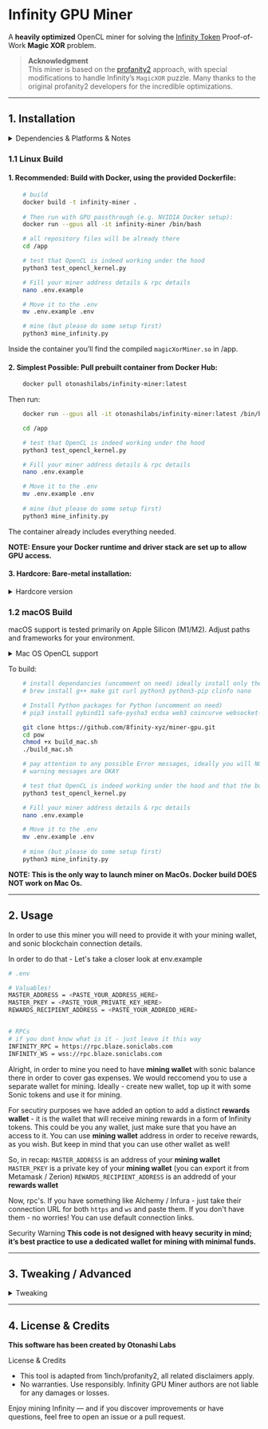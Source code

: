 # Infinity GPU Miner

A **heavily optimized** OpenCL miner for solving the [Infinity Token](https://github.com/8finity-xyz/protocol) Proof-of-Work **Magic XOR** problem.  

> **Acknowledgment**  
> This miner is based on the [profanity2](https://github.com/1inch/profanity2) approach, with special modifications to handle Infinity’s `MagicXOR` puzzle. Many thanks to the original profanity2 developers for the incredible optimizations.

---

## 1. Installation

<details>
    <summary>Dependencies & Platforms & Notes</summary>

This miner is a heavily optimized software, hence it is quite picky dependencies-wise. Please make sure you have all the necessary dependancies installed and working together.

**An optimal option for most of the users will be to proceed with Docker build on a server with NVIDIA GPU.**

- **OpenCL** (SDK + GPU drivers)  
  - Linux: `ocl-icd-opencl-dev`, `libopencl-clang-dev`, compatible NVIDIA or AMD drivers
  - macOS: OpenCL must be available; Apple Silicon with GPU drivers (Metal/OpenCL bridging) tested.
- **C++11** compiler (e.g., `g++`).
- **Python 3.10+** with `pybind11`, `safe-pysha3`, `ecdsa`, `coincurve`, `web3`, `websockets`, etc.
- **Make** (for building `magicXorMiner.so`).
- (Optional) **Docker** (for container builds).

> **Tested** primarily on Linux (NVIDIA GPUs) and Apple Silicon. Other platforms *may* work but are not guaranteed.

</details>


### 1.1 Linux Build

#### 1. **Recommended:** Build with Docker, using the provided Dockerfile:
```bash
    # build
    docker build -t infinity-miner .
    
    # Then run with GPU passthrough (e.g. NVIDIA Docker setup):
    docker run --gpus all -it infinity-miner /bin/bash

    # all repository files will be already there
    cd /app

    # test that OpenCL is indeed working under the hood
    python3 test_opencl_kernel.py 

    # Fill your miner address details & rpc details
    nano .env.example 

    # Move it to the .env
    mv .env.example .env

    # mine (but please do some setup first)
    python3 mine_infinity.py
 ```

Inside the container you’ll find the compiled `magicXorMiner.so` in /app.

#### 2. **Simplest Possible:** Pull prebuilt container from Docker Hub:
```bash
    docker pull otonashilabs/infinity-miner:latest
```
Then run:
```bash
    docker run --gpus all -it otonashilabs/infinity-miner:latest /bin/bash

    cd /app

    # test that OpenCL is indeed working under the hood
    python3 test_opencl_kernel.py 

    # Fill your miner address details & rpc details
    nano .env.example 

    # Move it to the .env
    mv .env.example .env
    
    # mine (but please do some setup first)
    python3 mine_infinity.py

```
The container already includes everything needed.

**NOTE: Ensure your Docker runtime and driver stack are set up to allow GPU access.**

#### 3. **Hardcore:** Bare-metal installation:
<details>
    <summary>Hardcore version</summary>

```bash
   # Install dependencies, for example on Ubuntu:
   sudo apt-get update && sudo apt-get install -y \
    g++ make git ocl-icd-opencl-dev libopencl-clang-dev curl python3 python3-pip clinfo nano

    # Install Python packages for Python
   pip3 install pybind11 safe-pysha3 ecdsa web3 coincurve websocket-client websockets dotenv 

   # Clone and build:
   git clone https://github.com/8finity-xyz/miner-gpu.git
   cd miner-gpu
   make clean && make

   # Potentially you might wanna use this line. If Nvidia and OpenCL aren't befrending
   # Configure OpenCL ICD for NVIDIA
   # mkdir -p /etc/OpenCL/vendors && echo "libnvidia-opencl.so.1" > /etc/OpenCL/vendors/nvidia.icd

   # test that OpenCL is indeed working under the hood
   python3 test_opencl_kernel.py 

    # Fill your miner address details & rpc details
    nano .env.example 

    # Move it to the .env
    mv .env.example .env

   # mine (but please do some setup first and congrats if this option succeded 🎉)
   python3 mine_infinity.py
```

This will produce `magicXorMiner.so`, with quite high probability.

However, there might be platform specific issues.  If experiencing any trouble with installing all of the dependancies -- please consider Docker build. 

**THIS IS THE HARDCORE BUILD VERSION**

</details>


### 1.2 macOS Build

macOS support is tested primarily on Apple Silicon (M1/M2). Adjust paths and frameworks for your environment.

<details>
    <summary>Mac OS OpenCL support</summary>

Installing OpenCL on a Mac with an Apple Silicon chip is a little different because Apple has deprecated OpenCL in favor of Metal. But OpenCL is still available on macOS, including on Apple Silicon (M1/M2/M3), just not actively developed

✅ 1. Xcode Command Line Tools (includes OpenCL)

Most macOS systems already have OpenCL support via system frameworks. All you really need is:
```bash
    xcode-select --install
```
This installs the command line developer tools, which include OpenCL headers and libraries in the system frameworks.

✅ 2. Check for OpenCL Framework

You can verify it’s available here:
```bash
    /System/Library/Frameworks/OpenCL.framework
```

Also:
```bash
    brew install clinfo
    clinfo
```

This will show you your OpenCL device stats. If it's working - you are good to go

</details>

To build:
```bash
    # install dependancies (uncomment on need) ideally install only the things that you need
    # brew install g++ make git curl python3 python3-pip clinfo nano

    # Install Python packages for Python (uncomment on need)
    # pip3 install pybind11 safe-pysha3 ecdsa web3 coincurve websocket-client websockets dotenv 

    git clone https://github.com/8finity-xyz/miner-gpu.git
    cd pow
    chmod +x build_mac.sh
    ./build_mac.sh

    # pay attention to any possible Error messages, ideally you will NOT get any
    # warning messages are OKAY

    # test that OpenCL is indeed working under the hood and that the build is succesefull
    python3 test_opencl_kernel.py 

    # Fill your miner address details & rpc details
    nano .env.example 

    # Move it to the .env
    mv .env.example .env
    
    # mine (but please do some setup first)
    python3 mine_infinity.py
```

**NOTE: This is the only way to launch miner on MacOs. Docker build DOES NOT work on Mac Os.**

---

## 2. Usage

In order to use this miner you will need to provide it with your mining wallet, and sonic blockchain connection details.

In order to do that - Let's take a closer look at env.example

```bash
# .env

# Valuables!
MASTER_ADDRESS = <PASTE_YOUR_ADDRESS_HERE>
MASTER_PKEY = <PASTE_YOUR_PRIVATE_KEY_HERE>
REWARDS_RECIPIENT_ADDRESS = <PASTE_YOUR_ADDREDD_HERE>


# RPCs
# if you dont know what is it - just leave it this way
INFINITY_RPC = https://rpc.blaze.soniclabs.com
INFINITY_WS = wss://rpc.blaze.soniclabs.com

```
Alright, in order to mine you need to have **mining wallet** with sonic balance there in order to cover gas expenses. 
We would reccomend you to use a separate wallet for mining. Ideally - create new wallet, top up it with some Sonic tokens and use it for mining. 

For secutiry purposes we have added an option to add a distinct **rewards wallet** - it is the wallet that will receive mining rewards in a form of Infinity tokens. This could be you any wallet, just make sure that you have an access to it. You can use **mining wallet** address in order to receive rewards, as you wish. But keep in mind that you can use other wallet as well!


So, in recap:
`MASTER_ADDRESS` is an address of your **mining wallet**
`MASTER_PKEY` is a private key of your **mining wallet** (you can export it from Metamask / Zerion)
`REWARDS_RECIPIENT_ADDRESS` is an addredd of your **rewards wallet**

Now, rpc's. If you have something like Alchemy / Infura - just take their connection URL for both `https` and `ws` and paste them. If you don't have them - no worries! You can use default connection links.


Security Warning
**This code is not designed with heavy security in mind; it’s best practice to use a dedicated wallet for mining with minimal funds.**

---

## 3. Tweaking / Advanced

<details>
    <summary>Tweaking</summary>

Within `config.py`, you’ll find the following configuration options:

Feel free to tune them! But make sure you know what you are doing.

```python
"""
    be creative, pick your own data, don't make it too long though,
    code will compulsory fail if len(SIGN_DATA) > 32, so keep that in mind
"""
SIGN_DATA = bytes.fromhex("deadbeef1337cafebabe")

"""
    [TX-BUILDER] feel free to tune it
    or build a script to tune it
"""
MAX_PRIORITY_FEE_MWEI = 500
BASE_FEE_K = 2

"""
    [MINER] Mining params section:
    feel free to tweak this parameters until it works the best for you
    original profanity2 params are mirrored here: https://github.com/1inch/profanity2

Tweaking:
    WORKSIZE_LOCAL      Set OpenCL local work size. [default = 64]
    WORKSIZE_MAX        Set OpenCL maximum work size. [default = -i * -I]
    INVERSE_SIZE        Set size of modular inverses to calculate in one work item. [default = 255]
    INVERSE_MULTIPLE    Set how many above work items will run in parallell. [default = 16384]

Note:
    My own strategy is modifying INVERSE_MULTIPLE while keeping other parameters default
    For Apple Silicon expect something like 1024 to be an optimal INVERSE_MULTIPLE size

    For NVIDIA GPU -- 16384 will be a great option

    Keep in mind that this number HAS TO BE a power of 2 (1024, 2048, 4096, etc)
"""
WORKSIZE_LOCAL = 64
WORKSIZE_MAX = 0  # 0 means default
INVERSE_SIZE = 255
INVERSE_MULTIPLE = 1024 

"""
    Should program output anything in std::out ?
"""
PROFANITY2_VERBOSE_FLAG = False  # do you want profanity2 working logs?
MINER_VERBOSE_FLAG = True # don't toggle these both to True -- they will mix, one at a time please


"""
    500 ms polling loop step 
    15 min --> 720_000 steps
    POLLING session will be updated once every 15 min
"""
SESSION_UPATE_STEPS = 1_800 

"""
    5 ms main loop step 
    1 s --> 200 steps
    Comand Line stats will be updated once every 500ms
"""
REFRESH_CLI_RATE = 100

DEFAULT_POLL_INTERVAL_SECONDS = 0.3 # 300 ms
DEFAULT_MAIN_LOOP_STEP_SECONDS = 0.005 # 5ms

```
</details>

---

## 4. License & Credits

**This software has been created by Otonashi Labs**

License & Credits
- This tool is adapted from 1inch/profanity2, all related disclaimers apply.
- No warranties. Use responsibly. Infinity GPU Miner authors are not liable for any damages or losses.

Enjoy mining Infinity — and if you discover improvements or have questions, feel free to open an issue or a pull request.
